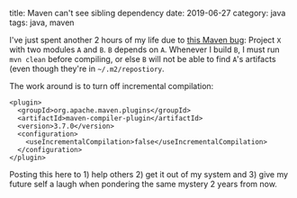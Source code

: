 title: Maven can't see sibling dependency
date: 2019-06-27
category: java
tags: java, maven

I've just spent another 2 hours of my life due to [this Maven
bug](https://issues.apache.org/jira/browse/MCOMPILER-209): Project `X`
with two modules `A` and `B`. `B` depends on `A`. Whenever I build
`B`, I must run `mvn clean` before compiling, or else `B` will not be
able to find `A`'s artifacts (even though they're in
`~/.m2/repostiory`.

The work around is to turn off incremental compilation:
```
<plugin>
  <groupId>org.apache.maven.plugins</groupId>
  <artifactId>maven-compiler-plugin</artifactId>
  <version>3.7.0</version>
  <configuration>
    <useIncrementalCompilation>false</useIncrementalCompilation>
  </configuration>
</plugin>
```

Posting this here to 1) help others 2) get it out of my system and 3)
give my future self a laugh when pondering the same mystery 2 years
from now.

